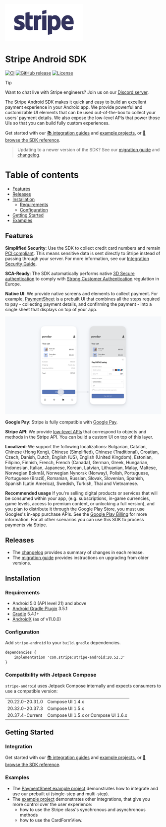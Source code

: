 [<img width="250" height="119" src="https://raw.githubusercontent.com/stripe/stripe-android/master/assets/stripe_logo_slate_small.png"/>](https://stripe.com/docs/mobile/android)

# Stripe Android SDK

[![CI](https://github.com/stripe/stripe-android/workflows/CI/badge.svg)](https://github.com/stripe/stripe-android/actions?query=workflow%3ACI)
[![GitHub release](https://img.shields.io/github/release/stripe/stripe-android.svg?maxAge=60)](https://github.com/stripe/stripe-android/releases)
[![License](https://img.shields.io/github/license/stripe/stripe-android)](https://github.com/stripe/stripe-android/blob/master/LICENSE)

> [!TIP]
> Want to chat live with Stripe engineers? Join us on our [Discord server](https://stripe.com/go/developer-chat).

The Stripe Android SDK makes it quick and easy to build an excellent payment experience in your Android app. We provide powerful and customizable UI elements that can be used out-of-the-box to collect your users' payment details. We also expose the low-level APIs that power those UIs so that you can build fully custom experiences. 

Get started with our [📚 integration guides](https://stripe.com/docs/payments/accept-a-payment?platform=android) and [example projects](#examples), or [📘 browse the SDK reference](https://stripe.dev/stripe-android/).

> Updating to a newer version of the SDK? See our [migration guide](https://github.com/stripe/stripe-android/blob/master/MIGRATING.md) and [changelog](https://github.com/stripe/stripe-android/blob/master/CHANGELOG.md).


Table of contents
=================

<!--ts-->
   * [Features](#features)
   * [Releases](#releases)
   * [Installation](#installation)
      * [Requirements](#requirements)
      * [Configuration](#configuration)
   * [Getting Started](#getting-started)
   * [Examples](#examples)
<!--te-->

## Features

**Simplified Security**: Use the SDK to collect credit card numbers and remain [PCI compliant](https://stripe.com/docs/security#pci-dss-guidelines). This means sensitive data is sent directly to Stripe instead of passing through your server. For more information, see our [Integration Security Guide](https://stripe.com/docs/security).

**SCA-Ready**: The SDK automatically performs native [3D Secure authentication](https://stripe.com/docs/payments/3d-secure) to comply with [Strong Customer Authentication](https://stripe.com/docs/strong-customer-authentication) regulation in Europe.

**Native UI**: We provide native screens and elements to collect payment. For example, [PaymentSheet](https://stripe.com/docs/payments/accept-a-payment?platform=android) is a prebuilt UI that combines all the steps required to pay - collecting payment details, and confirming the payment  - into a single sheet that displays on top of your app.

<img src="https://raw.githubusercontent.com/stripe/stripe-android/master/assets/payment_sheet_complete.png"/>

**Google Pay**: Stripe is fully compatible with [Google Pay](https://stripe.com/docs/google-pay).

**Stripe API**: We provide [low-level APIs](https://stripe.dev/stripe-android/payments-core/com.stripe.android/-stripe/index.html) that correspond to objects and methods in the Stripe API. You can build a custom UI on top of this layer.

**Localized**: We support the following localizations: Bulgarian, Catalan, Chinese (Hong Kong), Chinese (Simplified), Chinese (Traditional), Croatian, Czech, Danish, Dutch, English (US), English (United Kingdom), Estonian, Filipino, Finnish, French, French (Canada), German, Greek, Hungarian, Indonesian, Italian, Japanese, Korean, Latvian, Lithuanian, Malay, Maltese, Norwegian Bokmål, Norwegian Nynorsk (Norway), Polish, Portuguese, Portuguese (Brazil), Romanian, Russian, Slovak, Slovenian, Spanish, Spanish (Latin America), Swedish, Turkish, Thai and Vietnamese.

**Recommended usage**
If you're selling digital products or services that will be consumed within your app, (e.g. subscriptions, in-game currencies, game levels, access to premium content, or unlocking a full version), and you plan to distribute it through the Google Play Store, you must use Googles's in-app purchase APIs. See the [Google Play Billing](https://developer.android.com/distribute/play-billing) for more information. For all other scenarios you can use this SDK to process payments via Stripe.

## Releases
* The [changelog](CHANGELOG.md) provides a summary of changes in each release.
* The [migration guide](MIGRATING.md) provides instructions on upgrading from older versions.

## Installation

### Requirements

* Android 5.0 (API level 21) and above
* [Android Gradle Plugin](https://developer.android.com/studio/releases/gradle-plugin) 3.5.1
* [Gradle](https://gradle.org/releases/) 5.4.1+
* [AndroidX](https://developer.android.com/jetpack/androidx/) (as of v11.0.0)

### Configuration

Add `stripe-android` to your `build.gradle` dependencies.

```
dependencies {
    implementation 'com.stripe:stripe-android:20.52.3'
}
```

### Compatibility with Jetpack Compose

`stripe-android` uses Jetpack Compose internally and expects consumers to use a compatible version:

<table>
 <tr>
  <td>20.22.0-20.31.0</td><td>Compose UI 1.4.x</td>
 </tr>
 <tr>
  <td>20.32.0-20.37.3</td><td>Compose UI 1.5.x</td>
 </tr>
 <tr>
  <td>20.37.4-Current</td><td>Compose UI 1.5.x or Compose UI 1.6.x</td>
 </tr>
</table>

## Getting Started

### Integration
Get started with our [📚 integration guides](https://stripe.com/docs/payments/accept-a-payment?platform=android) and [example projects](#examples), or [📘 browse the SDK reference](https://stripe.dev/stripe-android/).

### Examples
- The [PaymentSheet example project](https://github.com/stripe/stripe-android/tree/master/paymentsheet-example) demonstrates how to integrate and use our prebuilt ui (single-step and multi-step).
- The [example project](https://github.com/stripe/stripe-android/tree/master/example) demonstrates other integrations, that give you more control over the user experience:
    - how to use the Stripe class's synchronous and asynchronous methods
    - how to use the CardFormView.
